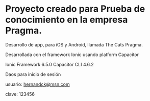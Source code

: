  # Proyecto creado para Prueba de conocimiento en la empresa Pragma.



Desarrollo de app, para iOS y Android, llamada The Cats Pragma.

Desarrollada con el framework Ionic usando platform Capacitor

Ionic Framework      6.5.0
Capacitor CLI        4.6.2

Daos para inicio de sesión

usuario:
hernandck@msn.com

clave:
123456
